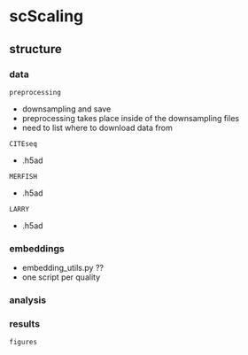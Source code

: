 # scScaling

## structure

### data

`preprocessing`
- downsampling and save
- preprocessing takes place inside of the downsampling files
- need to list where to download data from

`CITEseq`
- .h5ad

`MERFISH`
- .h5ad

`LARRY`
- .h5ad

### embeddings

- embedding_utils.py ??
- one script per quality

### analysis



### results

`figures`